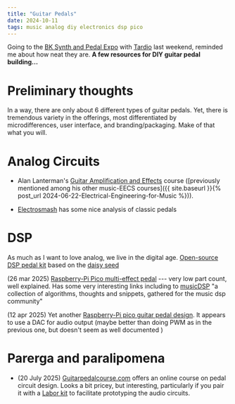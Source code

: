 ```yaml
---
title: "Guitar Pedals"
date: 2024-10-11
tags: music analog diy electronics dsp pico
---
```


Going to the [BK Synth and Pedal Expo](https://delicious-audio.com/brooklyn-synth-pedal-expo/) with [Tardio](https://amzn.to/3PNyQ02) last weekend, reminded me about how neat they are.  **A few resources for DIY guitar pedal building...**

# Preliminary thoughts

In a way, there are only about 6 different types of guitar pedals.  Yet, there is tremendous variety in the offerings, most differentiated by microdifferences, user interface, and branding/packaging.  Make of that what you will.

# Analog Circuits 

- Alan Lanterman's [Guitar Amplification and Effects](https://youtube.com/playlist?list=PLOunECWxELQS7JV_KeeTJJpgGjOftoaAH&si=IN01nOACMy-fcZIm) course ([previously mentioned among his other music-EECS courses]({{ site.baseurl }}{% post_url 2024-06-22-Electrical-Engineering-for-Music %})).

- [Electrosmash](https://www.electrosmash.com) has some nice analysis of classic pedals

# DSP

As much as I want to love analog, we live in the digital age.  [Open-source DSP pedal kit](https://clevelandmusicco.com/hothouse-diy-digital-signal-processing-platform-kit/) based on the [daisy seed](https://electro-smith.com/products/daisy-seed)

(26 mar 2025) [Raspberry-Pi Pico multi-effect pedal](https://101-things.readthedocs.io/en/latest/guitar_effects.html) --- very low part count, well explained. Has some  very interesting links including to [musicDSP](https://www.musicdsp.org/en/latest/index.html) "a collection of algorithms, thoughts and snippets, gathered for the music dsp community"

(12 apr 2025) Yet another [Raspberry-Pi pico guitar pedal design](https://www.youtube.com/watch?v=jpfROA2EMzo).   It appears to use a DAC for audio output (maybe better than doing PWM as in the previous one, but doesn't seem as well documented )

# Parerga and paralipomena

- (20 July 2025) [Guitarpedalcourse.com](https://www.guitarpedalcourse.com) offers an online course on pedal circuit design.  Looks a bit pricey, but interesting, particularly if you pair it with a [Labor kit](https://www.ericasynths.lv/shop/diy-kits-1/edu-diy-labor/) to facilitate prototyping the audio circuits.